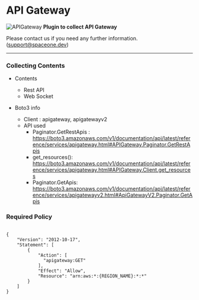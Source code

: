 # API Gateway

![APIGateway](https://spaceone-custom-assets.s3.ap-northeast-2.amazonaws.com/console-assets/icons/cloud-services/aws/Amazon-API-Gateway.svg)
**Plugin to collect API Gateway**

Please contact us if you need any further information. (<support@spaceone.dev>)

---

### Collecting Contents

- Contents
  - Rest API
  - Web Socket
  

- Boto3 info
  - Client : apigateway, apigatewayv2
  - API used
    - Paginator.GetRestApis : https://boto3.amazonaws.com/v1/documentation/api/latest/reference/services/apigateway.html#APIGateway.Paginator.GetRestApis
    - get_resources(): https://boto3.amazonaws.com/v1/documentation/api/latest/reference/services/apigateway.html#APIGateway.Client.get_resources
    - Paginator.GetApis: https://boto3.amazonaws.com/v1/documentation/api/latest/reference/services/apigatewayv2.html#ApiGatewayV2.Paginator.GetApis
  
### Required Policy
  
<pre>
<code>
{
    "Version": "2012-10-17",
    "Statement": [
        {
            "Action": [
              "apigateway:GET"
            ],
            "Effect": "Allow",
            "Resource": "arn:aws:*:{REGION_NAME}:*:*"
        }
    ]
}
</code>
</pre>